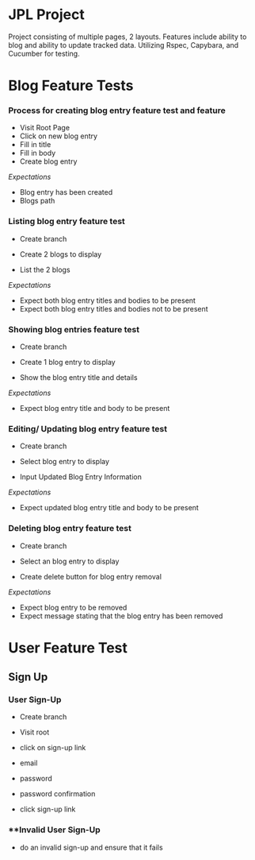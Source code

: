 # JPL Project
Project consisting of multiple pages, 2 layouts. Features include ability to blog and ability to update tracked data. Utilizing Rspec, Capybara, and Cucumber for testing.

# Blog Feature Tests
### **Process for creating blog entry feature test and feature**

- Visit Root Page
- Click on new blog entry
- Fill in title
- Fill in body
- Create blog entry

*Expectations*
- Blog entry has been created
- Blogs path

### **Listing blog entry feature test**
- Create branch
- Create 2 blogs to display

- List the 2 blogs

*Expectations*
- Expect both blog entry titles and bodies to be present
- Expect both blog entry titles and bodies not to be present

### **Showing blog entries feature test**
- Create branch
- Create 1 blog entry to display

- Show the blog entry title and details

*Expectations*
- Expect blog entry title and body to be present

### **Editing/ Updating blog entry feature test**
- Create branch
- Select blog entry to display

- Input Updated Blog Entry Information

*Expectations*
- Expect updated blog entry title and body to be present

### **Deleting blog entry feature test**
- Create branch
- Select an blog entry to display

- Create delete button for blog entry removal

*Expectations*
- Expect blog entry to be removed
- Expect message stating that the blog entry has been removed

# User Feature Test

## Sign Up
### **User Sign-Up**
- Create branch
- Visit root
- click on sign-up link
- email
- password
- password confirmation

- click sign-up link

### **Invalid User Sign-Up

- do an invalid sign-up and ensure that it fails